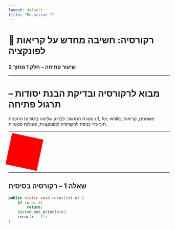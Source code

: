 ```yaml
---
layout: default
title: "Recursion 1"
---
```


# 🧠 רקורסיה: חשיבה מחדש על קריאות לפונקציה
### שיעור פתיחה – חלק 1 מתוך 2

---

# מבוא לרקורסיה ובדיקת הבנת יסודות – תרגול פתיחה

מטרת התרגול: לבדוק שליטה ביסודות התכנות (if, for, while, משתנים, קריאות לפונקציות, פעולות סטטיות) תוך כדי כניסה לרקורסיה.

---

<div style="width:100px;height:100px;background:red;animation:spin 2s linear infinite;"></div>
<style>
@keyframes spin {
  from { transform: rotate(0deg); }
  to { transform: rotate(360deg); }
}
</style>

---

## שאלה 1 – רקורסיה בסיסית

```java
public static void recur(int x) {
    if (x <= 0)
        return;
    System.out.println(x);
    recur(x - 1);
}
```
